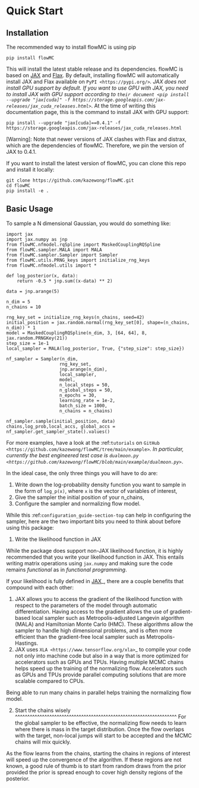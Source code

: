 
# Quick Start


## Installation

The recommended way to install flowMC is using pip

```
pip install flowMC
```

This will install the latest stable release and its dependencies.
flowMC is based on [JAX](https://github.com/google/jax) and [Flax](https://github.com/google/flax).
By default, installing flowMC will automatically install JAX and Flax available on `PyPI <https://pypi.org/>`_.
JAX does not install GPU support by default.
If you want to use GPU with JAX, you need to install JAX with GPU support according to `their document <pip install --upgrade "jax[cuda]" -f https://storage.googleapis.com/jax-releases/jax_cuda_releases.html>`_.
At the time of writing this documentation page, this is the command to install JAX with GPU support:


```
pip install --upgrade "jax[cuda]==0.4.1" -f https://storage.googleapis.com/jax-releases/jax_cuda_releases.html
```

[Warning]: Note that newer versions of JAX clashes with Flax and distrax, which
are the dependencies of flowMC. Therefore, we pin the version of JAX to 0.4.1.

If you want to install the latest version of flowMC, you can clone this repo and install it locally:

```
git clone https://github.com/kazewong/flowMC.git
cd flowMC
pip install -e .
```
## Basic Usage


To sample a N dimensional Gaussian, you would do something like:


``` 
import jax
import jax.numpy as jnp
from flowMC.nfmodel.rqSpline import MaskedCouplingRQSpline
from flowMC.sampler.MALA import MALA
from flowMC.sampler.Sampler import Sampler
from flowMC.utils.PRNG_keys import initialize_rng_keys
from flowMC.nfmodel.utils import *

def log_posterior(x, data):
    return -0.5 * jnp.sum((x-data) ** 2)

data = jnp.arange(5)

n_dim = 5
n_chains = 10

rng_key_set = initialize_rng_keys(n_chains, seed=42)
initial_position = jax.random.normal(rng_key_set[0], shape=(n_chains, n_dim)) * 1
model = MaskedCouplingRQSpline(n_dim, 3, [64, 64], 8, jax.random.PRNGKey(21))
step_size = 1e-1
local_sampler = MALA(log_posterior, True, {"step_size": step_size})

nf_sampler = Sampler(n_dim,
                    rng_key_set,
                    jnp.arange(n_dim),
                    local_sampler,
                    model,
                    n_local_steps = 50,
                    n_global_steps = 50,
                    n_epochs = 30,
                    learning_rate = 1e-2,
                    batch_size = 1000,
                    n_chains = n_chains)

nf_sampler.sample(initial_position, data)
chains,log_prob,local_accs, global_accs = nf_sampler.get_sampler_state().values()
```

For more examples, have a look at the :ref:`tutorials` on `GitHub <https://github.com/kazewong/flowMC/tree/main/example>`_.
In particular, currently the best engineered test case is `dualmoon.py <https://github.com/kazewong/flowMC/blob/main/example/dualmoon.py>`_.

In the ideal case, the only three things you will have to do are:

1. Write down the log-probability density function you want to sample in the form of `log_p(x)`, where `x` is the vector of variables of interest,
2. Give the sampler the initial position of your n_chains,
3. Configure the sampler and normalizing flow model.

While this :ref:`configuration_guide-section-top` can help in configuring the sampler, here are the two important bits you need to think about before using this package:

1. Write the likelihood function in JAX

While the package does support non-JAX likelihood function, it is highly recommended that you write your likelihood function in JAX. This entails writing matrix operations using `jax.numpy` and making sure the code remains *functional* as in *functional programming*.

If your likelihood is fully defined in [JAX](https://github.com/google/jax)_, there are a couple benefits that compound with each other:

1. JAX allows you to access the gradient of the likelihood function with respect to the parameters of the model through automatic differentiation.
   Having access to the gradient allows the use of gradient-based local sampler such as Metropolis-adjusted Langevin algorithm (MALA) and Hamiltonian Monte Carlo (HMC).
   These algorithms allow the sampler to handle high dimensional problems, and is often more efficient than the gradient-free local sampler such as Metropolis-Hastings.
2. JAX uses `XLA <https://www.tensorflow.org/xla>`_ to compile your code not only into machine code but also in a way that is more optimized for accelerators such as GPUs and TPUs.
   Having multiple MCMC chains helps speed up the training of the normalizing flow. Accelerators such as GPUs and TPUs provide parallel computing solutions that are more scalable compared to CPUs.

Being able to run many chains in parallel helps training the normalizing flow model.

2. Start the chains wisely
^^^^^^^^^^^^^^^^^^^^^^^^^^^^^^^^^^^^^^^^^^^^^^^^^^^^^^^^^^^^^^^^^^
For the global sampler to be effective, the normalizing flow needs to learn where there is mass in the target distribution. Once the flow overlaps with the target, non-local jumps will start to be accepted and the MCMC chains will mix quickly.

As the flow learns from the chains, starting the chains in regions of interest will speed up the convergence of the algorithm. If these regions are not known, a good rule of thumb is to start from random draws from the prior provided the prior is spread enough to cover high density regions of the posterior.